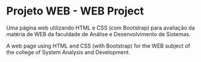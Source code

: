 # Projeto WEB - WEB Project

Uma página web utilizando HTML e CSS (com Bootstrap) para avaliação da matéria de WEB da faculdade de Análise e Desenvolvimento de Sistemas.

A web page using HTML and CSS (with Bootstrap) for the WEB subject of the college of System Analysis and Development.
